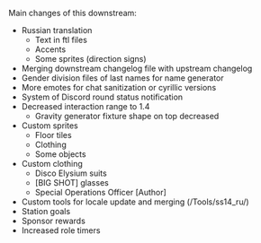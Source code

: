Main changes of this downstream:
- Russian translation
  * Text in ftl files
  * Accents
  * Some sprites (direction signs)
- Merging downstream changelog file with upstream changelog
- Gender division files of last names for name generator
- More emotes for chat sanitization or cyrillic versions
- System of Discord round status notification
- Decreased interaction range to 1.4
  * Gravity generator fixture shape on top decreased
- Custom sprites
  * Floor tiles
  * Clothing
  * Some objects
- Custom clothing
  * Disco Elysium suits
  * [BIG SHOT] glasses
  * Special Operations Officer [Author]
- Custom tools for locale update and merging (/Tools/ss14_ru/)
- Station goals
- Sponsor rewards
- Increased role timers

